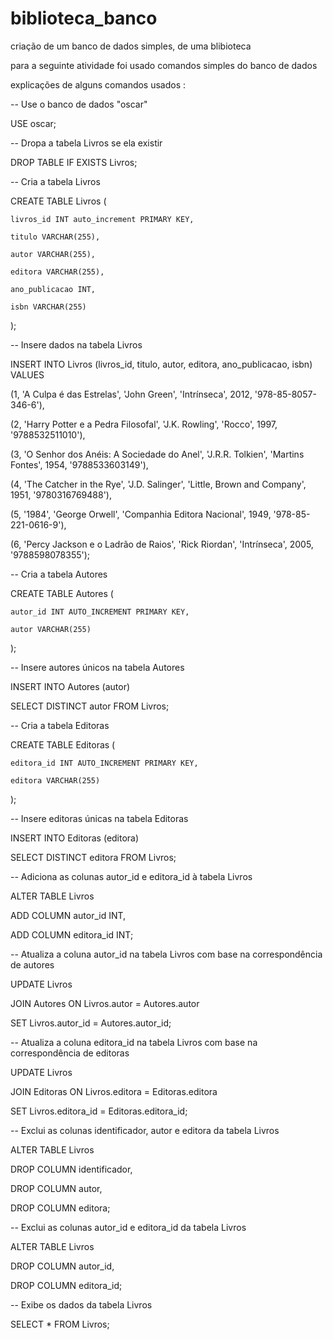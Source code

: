 # biblioteca_banco
criação de um banco de dados simples, de uma blibioteca 

para a seguinte atividade foi usado comandos simples do banco de dados

explicações de alguns comandos usados :


-- Use o banco de dados "oscar"

USE oscar;

-- Dropa a tabela Livros se ela existir

DROP TABLE IF EXISTS Livros;

-- Cria a tabela Livros

CREATE TABLE Livros (

    livros_id INT auto_increment PRIMARY KEY, 
    
    titulo VARCHAR(255),
    
    autor VARCHAR(255),
    
    editora VARCHAR(255),
    
    ano_publicacao INT,
    
    isbn VARCHAR(255)
);

-- Insere dados na tabela Livros

INSERT INTO Livros (livros_id, titulo, autor, editora, ano_publicacao, isbn) VALUES 

(1, 'A Culpa é das Estrelas', 'John Green', 'Intrínseca', 2012, '978-85-8057-346-6'),

(2, 'Harry Potter e a Pedra Filosofal', 'J.K. Rowling', 'Rocco', 1997, '9788532511010'),

(3, 'O Senhor dos Anéis: A Sociedade do Anel', 'J.R.R. Tolkien', 'Martins Fontes', 1954, '9788533603149'),

(4, 'The Catcher in the Rye', 'J.D. Salinger', 'Little, Brown and Company', 1951, '9780316769488'),

(5, '1984', 'George Orwell', 'Companhia Editora Nacional', 1949, '978-85-221-0616-9'),

(6, 'Percy Jackson e o Ladrão de Raios', 'Rick Riordan', 'Intrínseca', 2005, '9788598078355');


-- Cria a tabela Autores

CREATE TABLE Autores (

    autor_id INT AUTO_INCREMENT PRIMARY KEY,
    
    autor VARCHAR(255)
);

-- Insere autores únicos na tabela Autores

INSERT INTO Autores (autor)

SELECT DISTINCT autor FROM Livros;

-- Cria a tabela Editoras

CREATE TABLE Editoras (

    editora_id INT AUTO_INCREMENT PRIMARY KEY,
    
    editora VARCHAR(255)
);

-- Insere editoras únicas na tabela Editoras

INSERT INTO Editoras (editora)

SELECT DISTINCT editora FROM Livros;

-- Adiciona as colunas autor_id e editora_id à tabela Livros

ALTER TABLE Livros

ADD COLUMN autor_id INT,

ADD COLUMN editora_id INT;

-- Atualiza a coluna autor_id na tabela Livros com base na correspondência de autores

UPDATE Livros

JOIN Autores ON Livros.autor = Autores.autor

SET Livros.autor_id = Autores.autor_id;

-- Atualiza a coluna editora_id na tabela Livros com base na correspondência de editoras

UPDATE Livros

JOIN Editoras ON Livros.editora = Editoras.editora

SET Livros.editora_id = Editoras.editora_id;

-- Exclui as colunas identificador, autor e editora da tabela Livros

ALTER TABLE Livros

DROP COLUMN identificador,

DROP COLUMN autor,

DROP COLUMN editora;

-- Exclui as colunas autor_id e editora_id da tabela Livros

ALTER TABLE Livros

DROP COLUMN autor_id,

DROP COLUMN editora_id;

-- Exibe os dados da tabela Livros

SELECT * FROM Livros;
